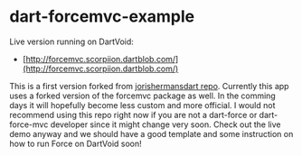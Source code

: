 dart-forcemvc-example
=====================

Live version running on DartVoid:
* [http://forcemvc.scorpiion.dartblob.com/](http://forcemvc.scorpiion.dartblob.com/)

This is a first version forked from [jorishermansdart repo](https://github.com/jorishermans/dart-forcemvc-example). Currently this app uses a forked version of the forcemvc package as well. In the comming days it will hopefully become less custom and more official. I would not recommend using this repo right now if you are not a dart-force or dart-force-mvc developer since it might change very soon. Check out the live demo anyway and we should have a good template and some instruction on how to run Force on DartVoid soon!
